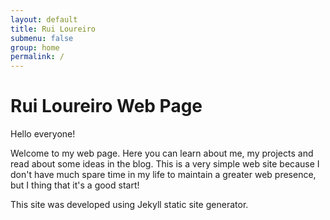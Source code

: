 ```yaml
---
layout: default
title: Rui Loureiro
submenu: false
group: home
permalink: /
---
```

# Rui Loureiro Web Page  
Hello everyone!  

Welcome to my web page. Here you can learn about me, my projects and read about some ideas in the blog. This is a very simple web site because I don't have much spare time in my life to maintain a greater web presence, but I thing that it's a good start!  

This site was developed using Jekyll static site generator.